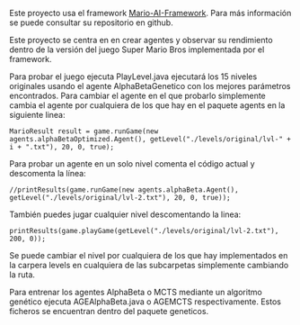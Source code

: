 Este proyecto usa el framework [Mario-AI-Framework](https://github.com/amidos2006/Mario-AI-Framework). Para más información se puede consultar su repositorio en github.

Este proyecto se centra en en crear agentes y observar su rendimiento dentro de la versión del juego Super Mario Bros implementada por el framework.

Para probar el juego ejecuta PlayLevel.java ejecutará los 15 niveles originales usando el agente AlphaBetaGenetico con los mejores parámetros encontrados.
Para cambiar el agente en el que probarlo simplemente cambia el agente por cualquiera de los que hay en el paquete agents en la siguiente linea:
```
MarioResult result = game.runGame(new agents.alphaBetaOptimized.Agent(), getLevel("./levels/original/lvl-" + i + ".txt"), 20, 0, true);
```

Para probar un agente en un solo nivel comenta el código actual y descomenta la línea:
```
//printResults(game.runGame(new agents.alphaBeta.Agent(), getLevel("./levels/original/lvl-2.txt"), 20, 0, true));
```

También puedes jugar cualquier nivel descomentando la linea:
```
printResults(game.playGame(getLevel("./levels/original/lvl-2.txt"), 200, 0));
```

Se puede cambiar el nivel por cualquiera de los que hay implementados en la carpera levels en cualquiera de las subcarpetas simplemente cambiando la ruta.

Para entrenar los agentes AlphaBeta o MCTS mediante un algoritmo genético ejecuta AGEAlphaBeta.java o AGEMCTS respectivamente. Estos ficheros se encuentran dentro del paquete geneticos.
